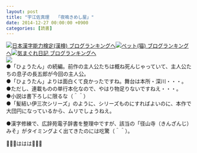 ```yaml
---
layout: post
title: "宇江佐真理　　「夜鳴きめし屋」"
date: 2014-12-27 00:00:00 +0900
categories: [読書]
---
```


[![](/syuusyuu9701/assets/images/宇江佐真理-「夜鳴きめし屋」-br_c_3028_1.gif)](http://blog.with2.net/link.php?1659096:3028 "日本漢字能力検定(漢検) ブログランキングへ")[日本漢字能力検定(漢検) ブログランキングへ](http://blog.with2.net/link.php?1659096:3028)[![](/syuusyuu9701/assets/images/宇江佐真理-「夜鳴きめし屋」-br_c_1348_1.gif)](http://blog.with2.net/link.php?1659096:1348 "ペット(猫) ブログランキングへ")[ペット(猫) ブログランキングへ](http://blog.with2.net/link.php?1659096:1348)[![](/syuusyuu9701/assets/images/宇江佐真理-「夜鳴きめし屋」-br_c_9257_1.gif)](http://blog.with2.net/link.php?1659096:9257 "気まぐれ日記 ブログランキングへ")[気まぐれ日記 ブログランキングへ](http://blog.with2.net/link.php?1659096:9257)  
![](/syuusyuu9701/assets/images/宇江佐真理-「夜鳴きめし屋」-679969c00b7a6e0f9c0fa05a4686ac54.png)  
●「ひょうたん」の続編。前作の主人公たちは概ね死んじゃっていて、主人公たちの息子の長五郎が今回の主人公。  
●「ひょうたん」よりは面白くて良かったですね。舞台は本所・深川・・・。  
●ただし、連載ものの単行本化なので、やはり物足りないですねえ・・・。  
●小説は書下ろしに限るな（＾＾）  
●「髪結い伊三次シリーズ」のように、シリーズものにすればよいのに、本作で大団円になっているから、ムリでしょうねえ。  
  
●漢字修練で、広辞苑電子辞書を整理中ですが、該当の「径山寺（きんざんじ）みそ」がタイミングよく出てきたのには吃驚（＾＾）。  
  
👋👋👋ははは👋👋👋  
  
